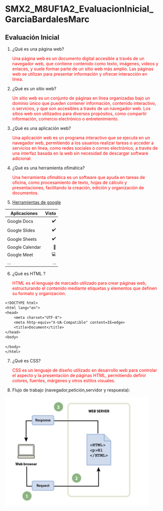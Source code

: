# SMX2_M8UF1A2_EvaluacionInicial_GarciaBardalesMarc

## Evaluación Inicial

1. ¿Qué es una página web?


    <FONT COLOR="RED"> Una página web es un documento digital accesible a través de un navegador web, que contiene contenido como texto, imágenes, videos y enlaces, y suele formar parte de un sitio web más amplio. Las páginas web se utilizan para presentar información y ofrecer interacción en línea.</FONT>


2. ¿Qué es un sitio web?


    <FONT COLOR="RED"> Un sitio web es un conjunto de páginas en línea organizadas bajo un dominio único que pueden contener información, contenido interactivo, o servicios, y que son accesibles a través de un navegador web. Los sitios web son utilizados para diversos propósitos, como compartir información, comercio electrónico o entretenimiento.</FONT>

3. ¿Qué es una aplicación web?


    <FONT COLOR="RED"> Una aplicación web es un programa interactivo que se ejecuta en un navegador web, permitiendo a los usuarios realizar tareas o acceder a servicios en línea, como redes sociales o correo electrónico, a través de una interfaz basada en la web sin necesidad de descargar software adicional.</FONT>

4. ¿Qué es una herramienta ofimática?


    <FONT COLOR="RED"> Una herramienta ofimática es un software que ayuda en tareas de oficina, como procesamiento de texto, hojas de cálculo y presentaciones, facilitando la creación, edición y organización de documentos.</FONT>

5. [Herramientas de google](https://www.google.com/intl/es-419/chrome/browser-tools/ "Descubre las herramientas integradas del navegador Chrome" )

|Aplicaciones |Visto |
|----------|----------:|
|Google Docs|✔️ |
|Google Slides|✔️ |
|Google Sheets|✔️ |
|Google Calendar|📅 |
|Google Meet|💻 |
|...|... |

6. ¿Qué es HTML ?


    <FONT COLOR="RED"> HTML es el lenguaje de marcado utilizado para crear páginas web, estructurando el contenido mediante etiquetas y elementos que definen su formato y organización.</FONT>

```
<!DOCTYPE html>
<html lang="en">
<head>
    <meta charset="UTF-8">
    <meta hhtp-equiv="X-UA-Compatible" content=IE=edge>
    <title>Document</title>
</head>
<body>

</body>
</html>
```

7. ¿Qué es CSS?


    <FONT COLOR="RED"> CSS  es un lenguaje de diseño utilizado en desarrollo web para controlar el aspecto y la presentación de páginas HTML, permitiendo definir colores, fuentes, márgenes y otros estilos visuales.</FONT>

8. Flujo de trabajo (navegador,petición,servidor y respuesta):

![U+200E](https://github.com/marcgarciia18/SMX2_M8UF1A2_EvaluacionInicial_GarciaBardalesMarc/blob/main/Flujo%20de%20trabajo.jpg "imagen")
